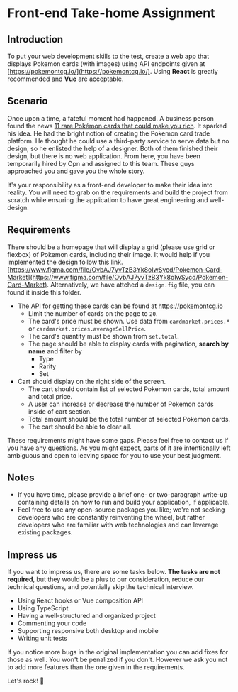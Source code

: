 # Front-end Take-home Assignment

## Introduction

To put your web development skills to the test, create a web app that displays Pokemon cards (with images) using API endpoints given at [https://pokemontcg.io/](https://pokemontcg.io/). Using **React** is greatly recommended and **Vue** are acceptable.

## Scenario

Once upon a time, a fateful moment had happened. A business person found the news [11 rare Pokémon cards that could make you rich](https://www.redbull.com/in-en/rarest-pokemon-cards-in-the-world). It sparked his idea. He had the bright notion of creating the Pokemon card trade platform. He thought he could use a third-party service to serve data but no design, so he enlisted the help of a designer. Both of them finished their design, but there is no web application. From here, you have been temporarily hired by Opn and assigned to this team. These guys approached you and gave you the whole story.

It's your responsibility as a front-end developer to make their idea into reality. You will need to grab on the requirements and build the project from scratch while ensuring the application to have great engineering and well-design.

## Requirements

There should be a homepage that will display a grid (please use grid or flexbox) of Pokemon cards, including their image. It would help if you implemented the design follow this link. [https://www.figma.com/file/OvbAJ7yvTzB3Yk8oIwSycd/Pokemon-Card-Market](https://www.figma.com/file/OvbAJ7yvTzB3Yk8oIwSycd/Pokemon-Card-Market). Alternatively, we have attched a `design.fig` file, you can found it inside this folder.

- The API for getting these cards can be found at <https://pokemontcg.io>
  - Limit the number of cards on the page to `20`.
  - The card's price must be shown. Use data from `cardmarket.prices.*` or `cardmarket.prices.averageSellPrice`.
  - The card's quantity must be shown from `set.total`.
  - The page should be able to display cards with pagination, **search by name** and filter by
    - Type
    - Rarity
    - Set
- Cart should display on the right side of the screen.
  - The cart should contain list of selected Pokemon cards, total amount and total price.
  - A user can increase or decrease the number of Pokemon cards inside of cart section.
  - Total amount should be the total number of selected Pokemon cards.
  - The cart should be able to clear all.

These requirements might have some gaps. Please feel free to contact us if you have any questions. As you might expect, parts of it are intentionally left ambiguous and open to leaving space for you to use your best judgment.

## Notes

- If you have time, please provide a brief one- or two-paragraph write-up containing details on how to run and build your application, if applicable.
- Feel free to use any open-source packages you like; we're not seeking developers who are constantly reinventing the wheel, but rather developers who are familiar with web technologies and can leverage existing packages.

## Impress us

If you want to impress us, there are some tasks below. **The tasks are not required**, but they would be a plus to our consideration, reduce our technical questions, and potentially skip the technical interview.

- Using React hooks or Vue composition API
- Using TypeScript
- Having a well-structured and organized project
- Commenting your code
- Supporting responsive both desktop and mobile
- Writing unit tests

If you notice more bugs in the original implementation you can add fixes for those as well. You won't be penalized if you don't. However we ask you not to add more features than the one given in the requirements.

Let's rock! 🤘
